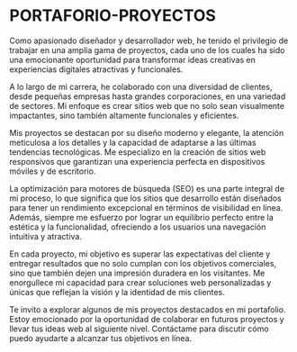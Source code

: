 # PORTAFORIO-PROYECTOS
Como apasionado diseñador y desarrollador web, he tenido el privilegio de trabajar en una amplia gama de proyectos, cada uno de los cuales ha sido una emocionante oportunidad para transformar ideas creativas en experiencias digitales atractivas y funcionales.

A lo largo de mi carrera, he colaborado con una diversidad de clientes, desde pequeñas empresas hasta grandes corporaciones, en una variedad de sectores. Mi enfoque es crear sitios web que no solo sean visualmente impactantes, sino también altamente funcionales y eficientes.

Mis proyectos se destacan por su diseño moderno y elegante, la atención meticulosa a los detalles y la capacidad de adaptarse a las últimas tendencias tecnológicas. Me especializo en la creación de sitios web responsivos que garantizan una experiencia perfecta en dispositivos móviles y de escritorio.

La optimización para motores de búsqueda (SEO) es una parte integral de mi proceso, lo que significa que los sitios que desarrollo están diseñados para tener un rendimiento excepcional en términos de visibilidad en línea. Además, siempre me esfuerzo por lograr un equilibrio perfecto entre la estética y la funcionalidad, ofreciendo a los usuarios una navegación intuitiva y atractiva.

En cada proyecto, mi objetivo es superar las expectativas del cliente y entregar resultados que no solo cumplan con los objetivos comerciales, sino que también dejen una impresión duradera en los visitantes. Me enorgullece mi capacidad para crear soluciones web personalizadas y únicas que reflejan la visión y la identidad de mis clientes.

Te invito a explorar algunos de mis proyectos destacados en mi portafolio. Estoy emocionado por la oportunidad de colaborar en futuros proyectos y llevar tus ideas web al siguiente nivel. Contáctame para discutir cómo puedo ayudarte a alcanzar tus objetivos en línea.
